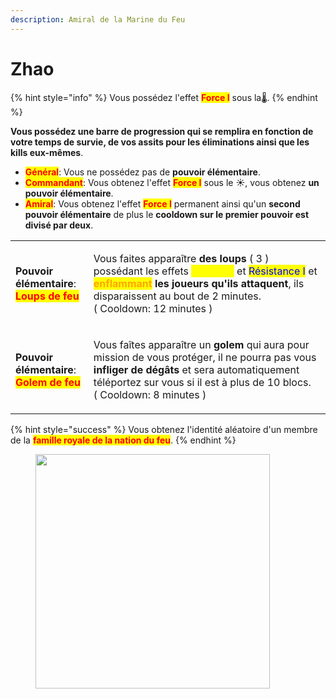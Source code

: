 ```yaml
---
description: Amiral de la Marine du Feu
---
```


# Zhao

{% hint style="info" %}
Vous possédez l'effet <mark style="color:red;">**Force I**</mark> sous la:thermometer:.
{% endhint %}

**Vous possédez une barre de progression qui se remplira en fonction de votre temps de survie, de vos assits pour les éliminations ainsi que les kills eux-mêmes**.

* <mark style="color:red;">**Général**</mark>: Vous ne possédez pas de **pouvoir élémentaire**.
* <mark style="color:red;">**Commandant**</mark>: Vous obtenez l'effet <mark style="color:red;">**Force I**</mark> sous le :sunny:, vous obtenez **un pouvoir élémentaire**.
* <mark style="color:red;">**Amiral**</mark>: Vous obtenez l'effet <mark style="color:red;">**Force I**</mark> permanent ainsi qu'un **second pouvoir élémentaire** de plus le **cooldown sur le premier pouvoir est divisé par deux**.

|                                                                                                               |                                                                                                                                                                                                                                                                                                                                                                         |
| ------------------------------------------------------------------------------------------------------------- | ----------------------------------------------------------------------------------------------------------------------------------------------------------------------------------------------------------------------------------------------------------------------------------------------------------------------------------------------------------------------- |
| <p><strong>Pouvoir élémentaire</strong>:<br><mark style="color:red;"><strong>Loups de feu</strong></mark></p> | <p>Vous faites apparaître <strong>des loups</strong> ( 3 ) possédant les effets <mark style="color:yellow;">Vitesse II</mark> et <mark style="color:blue;">Résistance I</mark> et <mark style="color:orange;"><strong>enflammant</strong></mark><strong> les joueurs qu'ils attaquent</strong>, ils disparaissent au bout de 2 minutes.<br>( Cooldown: 12 minutes )</p> |
| <p><strong>Pouvoir élémentaire</strong>:<br><mark style="color:red;"><strong>Golem de feu</strong></mark></p> | <p>Vous faîtes apparaître un <strong>golem</strong> qui aura pour mission de vous protéger, il ne pourra pas vous <strong>infliger de dégâts</strong> et sera automatiquement téléportez sur vous si il est à plus de 10 blocs.<br>( Cooldown: 8 minutes )</p>                                                                                                          |

{% hint style="success" %}
Vous obtenez l'identité aléatoire d'un membre de la <mark style="color:red;">**famille royale de la nation du feu**</mark>.
{% endhint %}

<figure><img src="https://th.bing.com/th/id/R.7b88548416fb2de35989fd06a9406377?rik=tBqkimBbal%2fEfw&#x26;riu=http%3a%2f%2f3.bp.blogspot.com%2f-PXBFfJ_ydyk%2fVThy7AP6R0I%2fAAAAAAAABsc%2fXGzrxbUh5_A%2fs1600%2f12Zhao.jpg&#x26;ehk=5DlAk2G4sYZddj%2fEbKHQTiZNbylB%2fJ9H6RkZkzJq%2bnI%3d&#x26;risl=&#x26;pid=ImgRaw&#x26;r=0" alt="" width="375"><figcaption></figcaption></figure>
